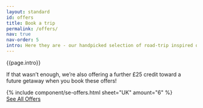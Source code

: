 ```yaml
---
layout: standard
id: offers
title: Book a trip
permalink: /offers/
nav: true
nav-order: 5
intro: Here they are - our handpicked selection of road-trip inspired offers. These multi-stop deals allow you the freedom to explore, with the comfort and style of our choice hotels to boot. Brought to you by the AA, find your next adventure here.
---
```


<div class="content-spacing">
  <div class="content-padding--narrow">
    <div class="mx-auto max-w-screen-lg text-center">
      <p>{{page.intro}}</p>
      <p>If that wasn’t enough, we’re also offering a further £25 credit toward a future getaway when you book these offers!</p>
    </div>
    <div class="mt-12"></div>
    <div class="mx-auto max-w-screen-xl">
      <div class="row row--6-6 row--gutter-sm">
        {% include component/se-offers.html sheet="UK" amount="6" %}
      </div>
      <div class="text-center mt-10">
        <a href="{{site.data.core-nav.header[0].link}}" class="btn">See All Offers</a>
      </div>
    </div>
  </div>
</div>
